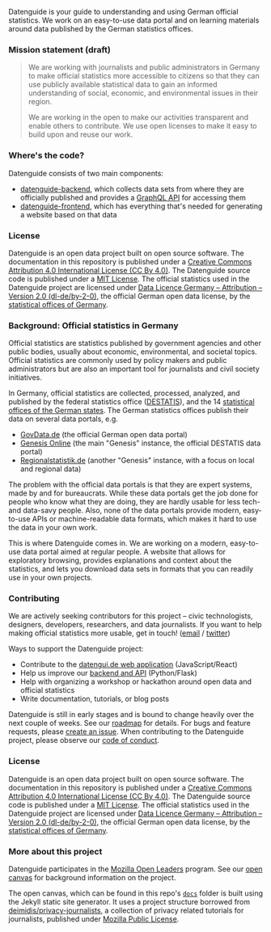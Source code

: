 Datenguide is your guide to understanding and using German official statistics. We work on an easy-to-use data portal and on learning materials around data published by the German statistics offices. 

### Mission statement (draft)

> We are working with journalists and public administrators in Germany to make official statistics more accessible to citizens so that they can use publicly available statistical data to gain an informed understanding of social, economic, and environmental issues in their region.
>
> We are working in the open to make our activities transparent and enable others to contribute. We use open licenses to make it easy to build upon and reuse our work.

### Where's the code?

Datenguide consists of two main components:

- [datenguide-backend](https://github.com/datenguide/datenguide-backend), which collects data sets from where they are officially published and provides a [GraphQL API](https://graphql.org/) for accessing them
- [datenguide-frontend](https://github.com/datenguide/datenguide-frontend), which has everything that's needed for generating a website based on that data

### License

Datenguide is an open data project built on open source software. The documentation in this repository is published under a [Creative Commons Attribution 4.0 International License (CC By 4.0)](https://creativecommons.org/licenses/by/4.0/). The Datenguide source code is published under a [MIT License](https://github.com/datenguide/datenguide-frontend/blob/master/LICENSE). The official statistics used in the Datenguide project are licensed under [Data Licence Germany – Attribution – Version 2.0 (dl-de/by-2-0)](https://www.govdata.de/en/dl-de/by-2-0), the official German open data license, by the [statistical offices of Germany](https://www.regionalstatistik.de/).

### Background: Official statistics in Germany

Official statistics are statistics published by government agencies and other public bodies, usually about economic, environmental, and societal topics. Official statistics are commonly used by policy makers and public administrators but are also an important tool for journalists and civil society initiatives.

In Germany, official statistics are collected, processed, analyzed, and published by the federal statistics office ([DESTATIS](https://en.wikipedia.org/wiki/Federal_Statistical_Office_of_Germany)), and the 14 [statistical offices of the German states](https://en.wikipedia.org/wiki/List_of_statistical_offices_in_Germany). The German statistics offices publish their data on several data portals, e.g.

- [GovData.de](https://www.govdata.de/) (the official German open data portal)
- [Genesis Online](https://www-genesis.destatis.de/genesis/online/) (the main "Genesis" instance, the official DESTATIS data portal)
- [Regionalstatistik.de](https://www.regionalstatistik.de/genesis/online/) (another "Genesis" instance, with a focus on local and regional data)

The problem with the official data portals is that they are expert systems, made by and for bureaucrats. While these data portals get the job done for people who know what they are doing, they are hardly usable for less tech- and data-savy people. Also, none of the data portals provide modern, easy-to-use APIs or machine-readable data formats, which makes it hard to use the data in your own work.

This is where Datenguide comes in. We are working on a modern, easy-to-use data portal aimed at regular people. A website that allows for exploratory browsing, provides explanations and context about the statistics, and lets you download data sets in formats that you can readily use in your own projects.

### Contributing

We are actively seeking contributors for this project – civic technologists, designers, developers, researchers, and data journalists. If you want to help making official statistics more usable, get in touch! ([email](mailto:sj@datengui.de) / [twitter](https://twitter.de/datenguide))

Ways to support the Datenguide project:

- Contribute to the [datengui.de web application](https://github.com/datenguide/datenguide-frontend) (JavaScript/React)
- Help us improve our [backend and API](https://github.com/datenguide/datenguide-backend) (Python/Flask)
- Help with organizing a workshop or hackathon around open data and official statistics
- Write documentation, tutorials, or blog posts

Datenguide is still in early stages and is bound to change heavily over the next couple of weeks. See our [roadmap](https://github.com/datenguide/datenguide/issues/1) for details. For bugs and feature requests, please [create an issue](https://github.com/datenguide/datenguide/issues/new). When contributing to the Datenguide project, please observe our [code of conduct](https://github.com/datenguide/datenguide/blob/master/CODE_OF_CONDUCT).

### License

Datenguide is an open data project built on open source software. The documentation in this repository is published under a [Creative Commons Attribution 4.0 International License (CC By 4.0)](https://creativecommons.org/licenses/by/4.0/). The Datenguide source code is published under a [MIT License](https://github.com/datenguide/datenguide-frontend/blob/master/LICENSE). The official statistics used in the Datenguide project are licensed under [Data Licence Germany – Attribution – Version 2.0 (dl-de/by-2-0)](https://www.govdata.de/en/dl-de/by-2-0), the official German open data license, by the [statistical offices of Germany](https://www.regionalstatistik.de/).

### More about this project

Datenguide participates in the [Mozilla Open Leaders](https://foundation.mozilla.org/en/opportunity/mozilla-open-leaders/) program. See our [open canvas](https://datenguide.github.io/datenguide/open_canvas/) for background information on the project.

The open canvas, which can be found in this repo's [`docs`](https://github.com/datenguide/datenguide/blob/master/docs/) folder is built using the Jekyll static site generator. It uses a project structure borrowed from [deimidis/privacy-journalists](https://github.com/deimidis/privacy-journalists), a collection of privacy related tutorials for journalists, published under [Mozilla Public License](https://github.com/datenguide/datenguide/blob/master/docs/LICENSE).
